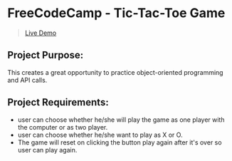 # FreeCodeCamp - Tic-Tac-Toe Game
>[Live Demo](https://archanabansal88.github.io/tic-tac-toe/)

## Project Purpose:

This creates a great opportunity to practice object-oriented programming and API calls.

## Project Requirements:

* user can choose whether he/she will play the game as one player with the computer or as two player.
* user can choose whether he/she want to play as X or O.
* The game will reset on clicking the button play again after it's over so user can play again.